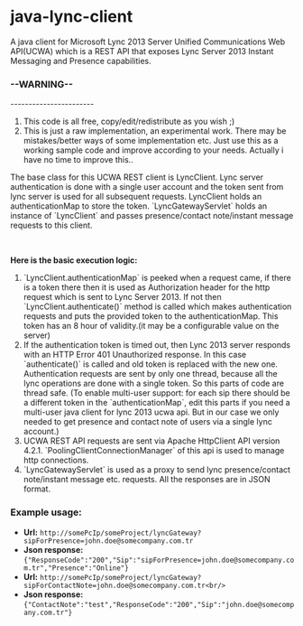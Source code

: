 java-lync-client
================

A java client for Microsoft Lync 2013 Server Unified Communications Web API(UCWA) which is a REST API that exposes Lync Server 2013 Instant Messaging and Presence capabilities.

<h3>--WARNING--</h3>
-----------------------
<ol>
<li>This code is all free, copy/edit/redistribute as you wish ;)</li>
<li>This is just a raw implementation, an experimental work. There may be mistakes/better ways of some implementation etc. Just use this as a working sample code and improve according to your needs. Actually i have no time to improve this..</li>
</ol>

<p>
The base class for this UCWA REST client is LyncClient. Lync server authentication is done with a single user account and the token sent from lync server is used for all subsequent requests. LyncClient holds an authenticationMap to store the token. `LyncGatewayServlet` holds an instance of `LyncClient` and passes presence/contact note/instant message requests to this client.
<p>
<br/>
<p>
<b>Here is the basic execution logic: </b>
<ol>
<li>`LyncClient.authenticationMap` is peeked when a request came, if there is a token there then it is used as Authorization header for the http request which is sent to Lync Server 2013. If not then `LyncClient.authenticate()` method is called which makes authentication requests and puts the provided token to the authenticationMap. This token has an 8 hour of validity.(it may be a configurable value on the server)</li>
<li>If the authentication token is timed out, then Lync 2013 server responds with an HTTP Error 401 Unauthorized response. In this case `authenticate()` is called and old token is replaced with the new one. Authentication requests are sent by only one thread, because all the lync operations are done with a single token. So this parts of code are thread safe. (To enable multi-user support: for each sip there should be a different token in the `authenticationMap`, edit this parts if you need a multi-user java client for lync 2013 ucwa api. But in our case we only needed to get presence and contact note of users via a single lync account.)</li>
<li>UCWA REST API requests are sent via Apache HttpClient API version 4.2.1. `PoolingClientConnectionManager` of this api is used to manage http connections. </li>
<li>`LyncGatewayServlet` is used as a proxy to send lync presence/contact note/instant message etc. requests. All the responses are in JSON format.</li></ol></p>

  
### Example usage:
* <b>Url:</b> `http://somePcIp/someProject/lyncGateway?sipForPresence=john.doe@somecompany.com.tr`
* <b>Json response:</b> `{"ResponseCode":"200","Sip":"sipForPresence=john.doe@somecompany.com.tr","Presence":"Online"}`
  <br>
* <b>Url:</b> `http://somePcIp/someProject/lyncGateway?sipForContactNote=john.doe@somecompany.com.tr<br/>`
* <b>Json response:</b> `{"ContactNote":"test","ResponseCode":"200","Sip":"john.doe@somecompany.com.tr"}`


